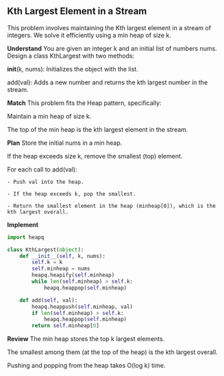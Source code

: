 ## Kth Largest Element in a Stream
This problem involves maintaining the Kth largest element in a stream of integers. We solve it efficiently using a min heap of size k.

**Understand**
You are given an integer k and an initial list of numbers nums.
Design a class KthLargest with two methods:

__init__(k, nums): Initializes the object with the list.

add(val): Adds a new number and returns the kth largest number in the stream.

**Match**
This problem fits the Heap pattern, specifically:

Maintain a min heap of size k.

The top of the min heap is the kth largest element in the stream.

**Plan**
Store the initial nums in a min heap.

If the heap exceeds size k, remove the smallest (top) element.

For each call to add(val):

    - Push val into the heap.

    - If the heap exceeds k, pop the smallest.

    - Return the smallest element in the heap (minheap[0]), which is the kth largest overall.

**Implement**
```python
import heapq

class KthLargest(object):
    def __init__(self, k, nums):
        self.k = k
        self.minheap = nums
        heapq.heapify(self.minheap)
        while len(self.minheap) > self.k:
            heapq.heappop(self.minheap)

    def add(self, val):
        heapq.heappush(self.minheap, val)
        if len(self.minheap) > self.k:
            heapq.heappop(self.minheap)
        return self.minheap[0]
```

**Review**
The min heap stores the top k largest elements.

The smallest among them (at the top of the heap) is the kth largest overall.

Pushing and popping from the heap takes O(log k) time.

